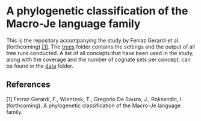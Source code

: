 # A phylogenetic classification of the Macro-Je language family

This is the repository accompanying the study by Ferraz Gerardi et al. (forthcoming) [[1]](#1).
The [trees](/trees/) folder contains the settings and the output of all tree runs conducted. A list of all concepts that have been used in the study, along with the coverage and the number of cognate sets per concept, can be found in the [data](/data/) folder.

## References
<a id="1">[1]</a> 
Ferraz Gerardi, F., Wientzek, T., Gregorio De Souza, J., Roksandic, I. (forthcoming).
A phylogenetic classification of the Macro-Je language family.
